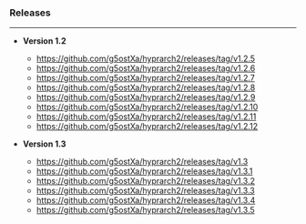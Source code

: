 ### Releases
---
- **Version 1.2**
  - https://github.com/g5ostXa/hyprarch2/releases/tag/v1.2.5
  - https://github.com/g5ostXa/hyprarch2/releases/tag/v1.2.6
  - https://github.com/g5ostXa/hyprarch2/releases/tag/v1.2.7
  - https://github.com/g5ostXa/hyprarch2/releases/tag/v1.2.8
  - https://github.com/g5ostXa/hyprarch2/releases/tag/v1.2.9
  - https://github.com/g5ostXa/hyprarch2/releases/tag/v1.2.10
  - https://github.com/g5ostXa/hyprarch2/releases/tag/v1.2.11
  - https://github.com/g5ostXa/hyprarch2/releases/tag/v1.2.12

- **Version 1.3**
  - https://github.com/g5ostXa/hyprarch2/releases/tag/v1.3
  - https://github.com/g5ostXa/hyprarch2/releases/tag/v1.3.1
  - https://github.com/g5ostXa/hyprarch2/releases/tag/v1.3.2
  - https://github.com/g5ostXa/hyprarch2/releases/tag/v1.3.3
  - https://github.com/g5ostXa/hyprarch2/releases/tag/v1.3.4
  - https://github.com/g5ostXa/hyprarch2/releases/tag/v1.3.5
